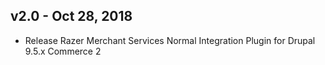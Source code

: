 ## v2.0 - Oct 28, 2018

- Release Razer Merchant Services Normal Integration Plugin for Drupal 9.5.x Commerce 2